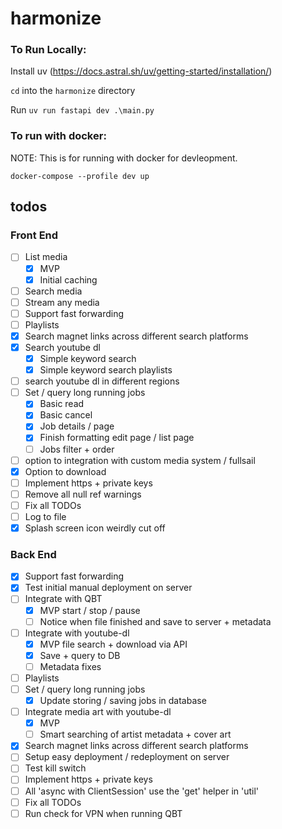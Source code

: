 # harmonize

### To Run Locally:

Install uv (https://docs.astral.sh/uv/getting-started/installation/)

`cd` into the `harmonize` directory

Run `uv run fastapi dev .\main.py`

### To run with docker:

NOTE: This is for running with docker for devleopment.

`docker-compose --profile dev up`

## todos

### Front End

- [ ] List media
  - [X] MVP
  - [X] Initial caching
- [ ] Search media
- [ ] Stream any media
- [ ] Support fast forwarding
- [ ] Playlists
- [X] Search magnet links across different search platforms
- [X] Search youtube dl
  - [X] Simple keyword search
  - [X] Simple keyword search playlists
- [ ] search youtube dl in different regions
- [ ] Set / query long running jobs
  - [x] Basic read
  - [x] Basic cancel
  - [x] Job details / page
  - [X] Finish formatting edit page / list page
  - [ ] Jobs filter + order 
- [ ] option to integration with custom media system / fullsail
- [X] Option to download
- [ ] Implement https + private keys
- [ ] Remove all null ref warnings
- [ ] Fix all TODOs
- [ ] Log to file
- [X] Splash screen icon weirdly cut off

### Back End

- [x] Support fast forwarding
- [x] Test initial manual deployment on server
- [ ] Integrate with QBT
  - [X] MVP start / stop / pause 
  - [ ] Notice when file finished and save to server + metadata
- [ ] Integrate with youtube-dl
  - [x] MVP file search + download via API
  - [X] Save + query to DB
  - [ ] Metadata fixes
- [ ] Playlists
- [ ] Set / query long running jobs
  - [X] Update storing / saving jobs in database
- [ ] Integrate media art with youtube-dl
  - [X] MVP
  - [ ] Smart searching of artist metadata + cover art
- [X] Search magnet links across different search platforms
- [ ] Setup easy deployment / redeployment on server
- [ ] Test kill switch
- [ ] Implement https + private keys
- [ ] All 'async with ClientSession' use the 'get' helper in 'util'
- [ ] Fix all TODOs
- [ ] Run check for VPN when running QBT
